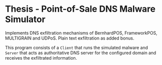 # Thesis - Point-of-Sale DNS Malware Simulator
Implements DNS exfiltration mechanisms of BernhardPOS, FrameworkPOS, MULTIGRAIN and UDPoS. Plain text exfiltration as added bonus.

This program consists of a `Client` that runs the simulated malware and `Server` that acts as authoritative DNS server for the configured domain and receives the exfiltrated information.
